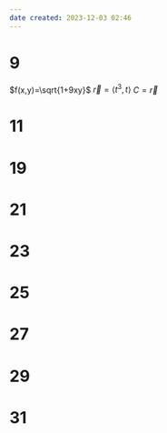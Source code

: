 ```yaml
---
date created: 2023-12-03 02:46
---
```


# 9

$f(x,y)=\sqrt{1+9xy}$
$\vec r=\langle t^3,t\rangle$
$C=\vec r$


# 11

# 19

# 21

# 23

# 25

# 27

# 29

# 31
